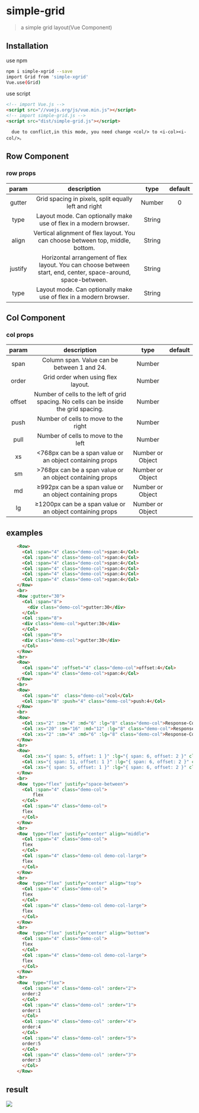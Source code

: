 # simple-grid
> a simple grid layout(Vue Component)

## Installation
use npm
```bash
npm i simple-xgrid --save
import Grid from 'simple-xgrid'
Vue.use(Grid)
```
use script
```html
<!-- import Vue.js -->
<script src="//vuejs.org/js/vue.min.js"></script>
<!-- import simple-grid.js -->
<script src="dist/simple-grid.js"></script>
```
```
  due to conflict,in this mode, you need change <col/> to <i-col><i-col/>。
```


## Row Component
### row props
| param | description | type | default |
| :-: | :-: | :-: | :-: |
| gutter | Grid spacing in pixels, split equally left and right | Number | 0 |
| type | Layout mode. Can optionally make use of flex in a modern browser. | String |  |
| align | Vertical alignment of flex layout. You can choose between top, middle, bottom. | String |  |
| justify | Horizontal arrangement of flex layout. You can choose between start, end, center, space-around, space-between. | String |  |
| type | Layout mode. Can optionally make use of flex in a modern browser. | String |  |
## Col Component
### col props
| param | description | type | default |
| :-: | :-: | :-: | :-: |
| span | Column span. Value can be between 1 and 24. | Number |  |
| order | Grid order when using flex layout. | Number |  |
| offset | Number of cells to the left of grid spacing. No cells can be inside the grid spacing. | Number |  |
| push | Number of cells to move to the right | Number |  |
| pull | Number of cells to move to the left | Number |  |
| xs | <768px can be a span value or an object containing props | Number or Object |  |
| sm | >768px can be a span value or an object containing props | Number or Object |  |
| md | ≥992px can be a span value or an object containing props | Number or Object |  |
| lg | ≥1200px can be a span value or an object containing props | Number or Object |  |
## examples
```html
    <Row>
      <Col :span="4" class="demo-col">span:4</Col>
      <Col :span="4" class="demo-col">span:4</Col>
      <Col :span="4" class="demo-col">span:4</Col>
      <Col :span="4" class="demo-col">span:4</Col>
      <Col :span="4" class="demo-col">span:4</Col>
      <Col :span="4" class="demo-col">span:4</Col>
    </Row>
    <br>
    <Row :gutter="30">
      <Col :span="8">
        <div class="demo-col">gutter:30</div>
      </Col>
      <Col :span="8">
      <div class="demo-col">gutter:30</div>
      </Col>
      <Col :span="8">
      <div class="demo-col">gutter:30</div>
      </Col>
    </Row>
    <br>
    <Row>
      <Col :span="4" :offset="4" class="demo-col">offset:4</Col>
      <Col :span="4" class="demo-col">span:4</Col>
    </Row>
    <br>
    <Row>
      <Col :span="4"  class="demo-col">col</Col>
      <Col :span="8" :push="4" class="demo-col">push:4</Col>
    </Row>
    <br>
    <Row>
      <Col :xs="2" :sm="4" :md="6" :lg="8" class="demo-col">Response-Col</Col>
      <Col :xs="20" :sm="16" :md="12" :lg="8" class="demo-col">Response-Col</Col>
      <Col :xs="2" :sm="4" :md="6" :lg="8" class="demo-col">Response-Col</Col>
    </Row>
    <br>
    <Row>
      <Col :xs="{ span: 5, offset: 1 }" :lg="{ span: 6, offset: 2 }" class="demo-col">Response-Col</Col>
      <Col :xs="{ span: 11, offset: 1 }" :lg="{ span: 6, offset: 2 }" class="demo-col">Response-Col</Col>
      <Col :xs="{ span: 5, offset: 1 }" :lg="{ span: 6, offset: 2 }" class="demo-col">Response-Col</Col>
    </Row>
    <br>
    <Row  type="flex" justify="space-between">
      <Col :span="4" class="demo-col">
          flex
      </Col>
      <Col :span="4" class="demo-col">
      flex
      </Col>
    </Row>
    <br>
    <Row  type="flex" justify="center" align="middle">
      <Col :span="4" class="demo-col">
      flex
      </Col>
      <Col :span="4" class="demo-col demo-col-large">
      flex
      </Col>
    </Row>
    <br>
    <Row  type="flex" justify="center" align="top">
      <Col :span="4" class="demo-col">
      flex
      </Col>
      <Col :span="4" class="demo-col demo-col-large">
      flex
      </Col>
    </Row>
    <br>
    <Row  type="flex" justify="center" align="bottom">
      <Col :span="4" class="demo-col">
      flex
      </Col>
      <Col :span="4" class="demo-col demo-col-large">
      flex
      </Col>
    </Row>
    <br>
    <Row  type="flex">
      <Col :span="4" class="demo-col" :order="2">
      order:2
      </Col>
      <Col :span="4" class="demo-col" :order="1">
      order:1
      </Col>
      <Col :span="4" class="demo-col" :order="4">
      order:4
      </Col>
      <Col :span="4" class="demo-col" :order="5">
      order:5
      </Col>
      <Col :span="4" class="demo-col" :order="3">
      order:3
      </Col>
    </Row>
```
## result
![](http://ofn22jfef.bkt.clouddn.com/grid.png)
